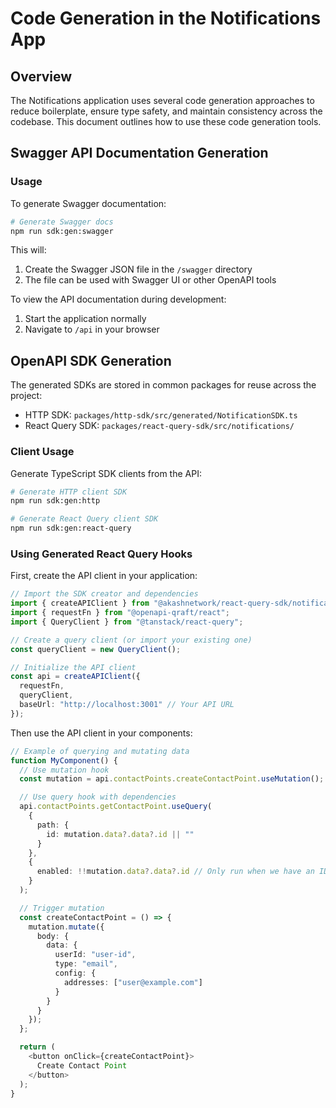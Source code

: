 # Code Generation in the Notifications App

## Overview

The Notifications application uses several code generation approaches to reduce boilerplate, ensure type safety, and maintain consistency across the codebase. This document outlines how to use these code generation tools.

## Swagger API Documentation Generation

### Usage

To generate Swagger documentation:

```bash
# Generate Swagger docs
npm run sdk:gen:swagger
```

This will:

1. Create the Swagger JSON file in the `/swagger` directory
2. The file can be used with Swagger UI or other OpenAPI tools

To view the API documentation during development:

1. Start the application normally
2. Navigate to `/api` in your browser

## OpenAPI SDK Generation

The generated SDKs are stored in common packages for reuse across the project:

- HTTP SDK: `packages/http-sdk/src/generated/NotificationSDK.ts`
- React Query SDK: `packages/react-query-sdk/src/notifications/`

### Client Usage

Generate TypeScript SDK clients from the API:

```bash
# Generate HTTP client SDK
npm run sdk:gen:http

# Generate React Query client SDK
npm run sdk:gen:react-query
```

### Using Generated React Query Hooks

First, create the API client in your application:

```typescript
// Import the SDK creator and dependencies
import { createAPIClient } from "@akashnetwork/react-query-sdk/notifications";
import { requestFn } from "@openapi-qraft/react";
import { QueryClient } from "@tanstack/react-query";

// Create a query client (or import your existing one)
const queryClient = new QueryClient();

// Initialize the API client
const api = createAPIClient({
  requestFn,
  queryClient,
  baseUrl: "http://localhost:3001" // Your API URL
});
```

Then use the API client in your components:

```typescript
// Example of querying and mutating data
function MyComponent() {
  // Use mutation hook
  const mutation = api.contactPoints.createContactPoint.useMutation();

  // Use query hook with dependencies
  api.contactPoints.getContactPoint.useQuery(
    {
      path: {
        id: mutation.data?.data?.id || ""
      }
    },
    {
      enabled: !!mutation.data?.data?.id // Only run when we have an ID
    }
  );

  // Trigger mutation
  const createContactPoint = () => {
    mutation.mutate({
      body: {
        data: {
          userId: "user-id",
          type: "email",
          config: {
            addresses: ["user@example.com"]
          }
        }
      }
    });
  };

  return (
    <button onClick={createContactPoint}>
      Create Contact Point
    </button>
  );
}
```
